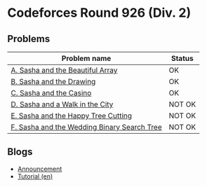 # Codeforces Round 926 (Div. 2)

## Problems

|Problem name|Status|
|------------|---------|
| [A. Sasha and the Beautiful Array](problems/A._Sasha_and_the_Beautiful_Array.md)|OK|
| [B. Sasha and the Drawing](problems/B._Sasha_and_the_Drawing.md)|OK|
| [C. Sasha and the Casino](problems/C._Sasha_and_the_Casino.md)|OK|
| [D. Sasha and a Walk in the City](problems/D._Sasha_and_a_Walk_in_the_City.md)|NOT OK|
| [E. Sasha and the Happy Tree Cutting](problems/E._Sasha_and_the_Happy_Tree_Cutting.md)|NOT OK|
| [F. Sasha and the Wedding Binary Search Tree](problems/F._Sasha_and_the_Wedding_Binary_Search_Tree.md)|NOT OK|
## Blogs

- [Announcement](blogs/Announcement.md)
- [Tutorial (en)](blogs/Tutorial_(en).md)
